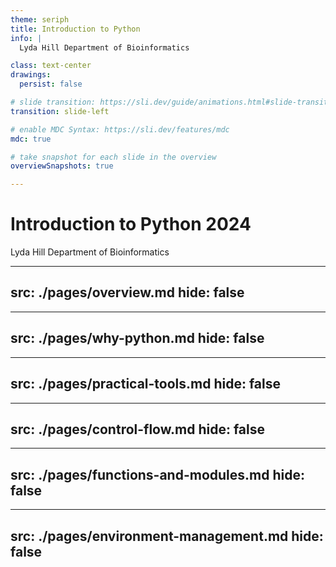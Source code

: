 ```yaml
---
theme: seriph
title: Introduction to Python
info: |
  Lyda Hill Department of Bioinformatics

class: text-center
drawings:
  persist: false

# slide transition: https://sli.dev/guide/animations.html#slide-transitions
transition: slide-left

# enable MDC Syntax: https://sli.dev/features/mdc
mdc: true

# take snapshot for each slide in the overview
overviewSnapshots: true

---
```


# Introduction to Python 2024

Lyda Hill Department of Bioinformatics

---
src: ./pages/overview.md
hide: false
---



---
src: ./pages/why-python.md
hide: false
---


---
src: ./pages/practical-tools.md
hide: false
---



---
src: ./pages/control-flow.md
hide: false
---



---
src: ./pages/functions-and-modules.md
hide: false
---



---
src: ./pages/environment-management.md
hide: false
---

